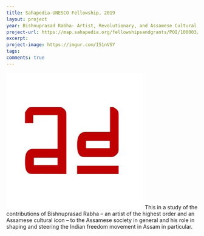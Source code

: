 ```yaml
---
title: Sahapedia-UNESCO Fellowship, 2019
layout: project
year: Bishnuprasad Rabha- Artist, Revolutionary, and Assamese Cultural Icon
project-url: https://map.sahapedia.org/fellowshipsandgrants/POI/100003/11405
excerpt: 
project-image: https://imgur.com/I51nVSY
tags: 
comments: true
---
```

![Sahapedia Homepage](/assets/images/avatar.jpg)
This in a study of the contributions of Bishnuprasad Rabha – an artist of the highest order and an Assamese cultural icon – to the Assamese society in general and his role in shaping and steering the Indian freedom movement in Assam in particular.